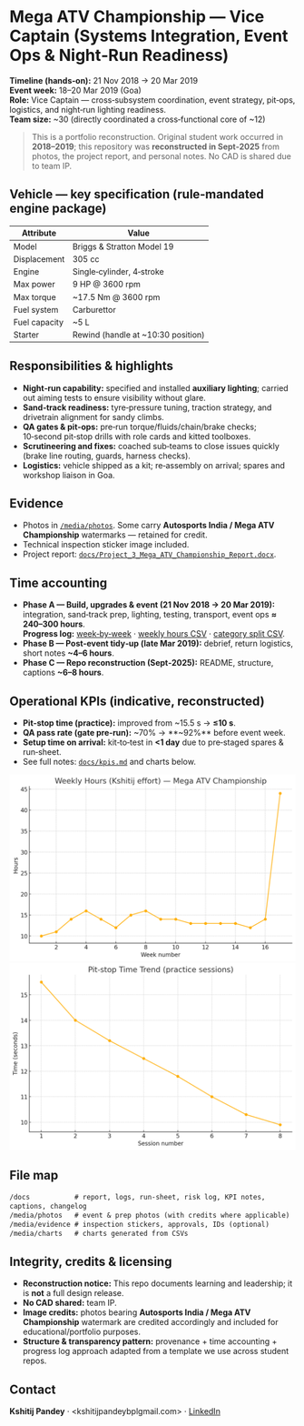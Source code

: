 # Mega ATV Championship — Vice Captain (Systems Integration, Event Ops & Night‑Run Readiness)

**Timeline (hands‑on):** 21 Nov 2018 → 20 Mar 2019  
**Event week:** 18–20 Mar 2019 (Goa)  
**Role:** Vice Captain — cross‑subsystem coordination, event strategy, pit‑ops, logistics, and night‑run lighting readiness.  
**Team size:** ~30 (directly coordinated a cross‑functional core of ~12)

> This is a portfolio reconstruction. Original student work occurred in **2018–2019**; this repository was **reconstructed in Sept‑2025** from photos, the project report, and personal notes. No CAD is shared due to team IP.

## Vehicle — key specification (rule‑mandated engine package)
| Attribute | Value |
|---|---|
| Model | Briggs & Stratton Model 19 |
| Displacement | 305 cc |
| Engine | Single‑cylinder, 4‑stroke |
| Max power | 9 HP @ 3600 rpm |
| Max torque | ~17.5 Nm @ 3600 rpm |
| Fuel system | Carburettor |
| Fuel capacity | ~5 L |
| Starter | Rewind (handle at ~10:30 position) |

## Responsibilities & highlights
- **Night‑run capability:** specified and installed **auxiliary lighting**; carried out aiming tests to ensure visibility without glare.  
- **Sand‑track readiness:** tyre‑pressure tuning, traction strategy, and drivetrain alignment for sandy climbs.  
- **QA gates & pit‑ops:** pre‑run torque/fluids/chain/brake checks; 10‑second pit‑stop drills with role cards and kitted toolboxes.  
- **Scrutineering and fixes:** coached sub‑teams to close issues quickly (brake line routing, guards, harness checks).  
- **Logistics:** vehicle shipped as a kit; re‑assembly on arrival; spares and workshop liaison in Goa.

## Evidence
- Photos in [`/media/photos`](./media/photos). Some carry **Autosports India / Mega ATV Championship** watermarks — retained for credit.  
- Technical inspection sticker image included.  
- Project report: [`docs/Project_3_Mega_ATV_Championship_Report.docx`](./docs/Project_3_Mega_ATV_Championship_Report.docx).

## Time accounting
- **Phase A — Build, upgrades & event (21 Nov 2018 → 20 Mar 2019):** integration, sand‑track prep, lighting, testing, transport, event ops **≈ 240–300 hours**.  
  **Progress log:** [week‑by‑week](./docs/progress-log_2018-11-21_to_2019-03-20.md) · [weekly hours CSV](./docs/weekly_hours.csv) · [category split CSV](./docs/progress_hours_breakdown.csv).  
- **Phase B — Post‑event tidy‑up (late Mar 2019):** debrief, return logistics, short notes **~4–6 hours**.  
- **Phase C — Repo reconstruction (Sept‑2025):** README, structure, captions **~6–8 hours**.

## Operational KPIs (indicative, reconstructed)
- **Pit‑stop time (practice):** improved from ~15.5 s → **≤10 s**.  
- **QA pass rate (gate pre‑run):** ~70% → **~92%** before event week.  
- **Setup time on arrival:** kit‑to‑test in **<1 day** due to pre‑staged spares & run‑sheet.  
- See full notes: [`docs/kpis.md`](./docs/kpis.md) and charts below.

![Weekly hours](./media/charts/weekly_hours.png)
![Pit‑stop trend](./media/charts/pitstop_trend.png)

## File map
```
/docs           # report, logs, run-sheet, risk log, KPI notes, captions, changelog
/media/photos   # event & prep photos (with credits where applicable)
/media/evidence # inspection stickers, approvals, IDs (optional)
/media/charts   # charts generated from CSVs
```

## Integrity, credits & licensing
- **Reconstruction notice:** This repo documents learning and leadership; it is **not** a full design release.  
- **No CAD shared:** team IP.  
- **Image credits:** photos bearing **Autosports India / Mega ATV Championship** watermark are credited accordingly and included for educational/portfolio purposes.  
- **Structure & transparency pattern:** provenance + time accounting + progress log approach adapted from a template we use across student repos.

## Contact
**Kshitij Pandey** · <kshitijpandeybplgmail.com> · [LinkedIn](https://www.linkedin.com/in/kshitij-pandey20/)
